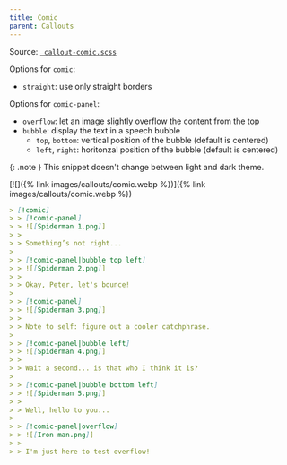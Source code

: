 ```yaml
---
title: Comic
parent: Callouts
---
```


Source: [`_callout-comic.scss`](https://github.com/ElsaTam/obsidian-fancy-a-story/blob/main/snippets/editor/callouts/_callout-comic.scss)

Options for `comic`:
- `straight`: use only straight borders

Options for `comic-panel`:
- `overflow`: let an image slightly overflow the content from the top
- `bubble`: display the text in a speech bubble
  - `top`, `bottom`: vertical position of the bubble (default is centered)
  - `left`, `right`: horitonzal position of the bubble (default is centered)

{: .note }
This snippet doesn't change between light and dark theme.

[![]({% link images/callouts/comic.webp %})]({% link images/callouts/comic.webp %})

```md
> [!comic]
> > [!comic-panel]
> > ![[Spiderman 1.png]]
> > 
> > Something’s not right...
> 
> > [!comic-panel|bubble top left]
> > ![[Spiderman 2.png]]
> > 
> > Okay, Peter, let's bounce!
> 
> > [!comic-panel]
> > ![[Spiderman 3.png]]
> > 
> > Note to self: figure out a cooler catchphrase.
> 
> > [!comic-panel|bubble left]
> > ![[Spiderman 4.png]]
> > 
> > Wait a second... is that who I think it is?
> 
> > [!comic-panel|bubble bottom left]
> > ![[Spiderman 5.png]]
> > 
> > Well, hello to you...
> 
> > [!comic-panel|overflow]
> > ![[Iron man.png]]
> > 
> > I'm just here to test overflow!
```